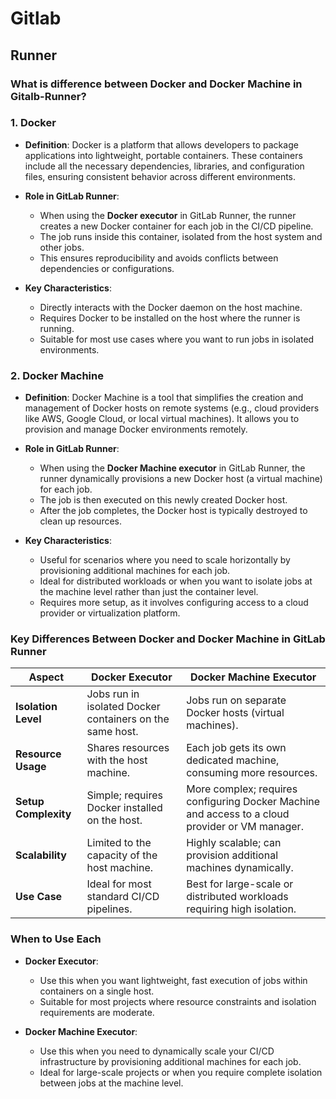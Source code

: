 # Gitlab

## Runner

### What is difference between Docker and Docker Machine in Gitalb-Runner?

### 1. Docker

- **Definition**: Docker is a platform that allows developers to package applications into lightweight, portable containers. These containers include all the necessary dependencies, libraries, and configuration files, ensuring consistent behavior across different environments.

- **Role in GitLab Runner**:

  - When using the **Docker executor** in GitLab Runner, the runner creates a new Docker container for each job in the CI/CD pipeline.
  - The job runs inside this container, isolated from the host system and other jobs.
  - This ensures reproducibility and avoids conflicts between dependencies or configurations.

- **Key Characteristics**:
  - Directly interacts with the Docker daemon on the host machine.
  - Requires Docker to be installed on the host where the runner is running.
  - Suitable for most use cases where you want to run jobs in isolated environments.

### 2. Docker Machine

- **Definition**: Docker Machine is a tool that simplifies the creation and management of Docker hosts on remote systems (e.g., cloud providers like AWS, Google Cloud, or local virtual machines). It allows you to provision and manage Docker environments remotely.

- **Role in GitLab Runner**:

  - When using the **Docker Machine executor** in GitLab Runner, the runner dynamically provisions a new Docker host (a virtual machine) for each job.
  - The job is then executed on this newly created Docker host.
  - After the job completes, the Docker host is typically destroyed to clean up resources.

- **Key Characteristics**:
  - Useful for scenarios where you need to scale horizontally by provisioning additional machines for each job.
  - Ideal for distributed workloads or when you want to isolate jobs at the machine level rather than just the container level.
  - Requires more setup, as it involves configuring access to a cloud provider or virtualization platform.

### Key Differences Between Docker and Docker Machine in GitLab Runner

| Aspect               | Docker Executor                                          | Docker Machine Executor                                                                         |
| -------------------- | -------------------------------------------------------- | ----------------------------------------------------------------------------------------------- |
| **Isolation Level**  | Jobs run in isolated Docker containers on the same host. | Jobs run on separate Docker hosts (virtual machines).                                           |
| **Resource Usage**   | Shares resources with the host machine.                  | Each job gets its own dedicated machine, consuming more resources.                              |
| **Setup Complexity** | Simple; requires Docker installed on the host.           | More complex; requires configuring Docker Machine and access to a cloud provider or VM manager. |
| **Scalability**      | Limited to the capacity of the host machine.             | Highly scalable; can provision additional machines dynamically.                                 |
| **Use Case**         | Ideal for most standard CI/CD pipelines.                 | Best for large-scale or distributed workloads requiring high isolation.                         |

### When to Use Each

- **Docker Executor**:

  - Use this when you want lightweight, fast execution of jobs within containers on a single host.
  - Suitable for most projects where resource constraints and isolation requirements are moderate.

- **Docker Machine Executor**:
  - Use this when you need to dynamically scale your CI/CD infrastructure by provisioning additional machines for each job.
  - Ideal for large-scale projects or when you require complete isolation between jobs at the machine level.
